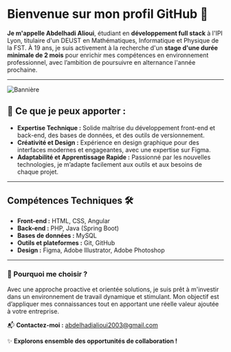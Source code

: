 # Bienvenue sur mon profil GitHub 👋

**Je m'appelle Abdelhadi Alioui**, étudiant en **développement full stack** à l'IPI Lyon, titulaire d'un DEUST en Mathématiques, Informatique et Physique de la FST. À 19 ans, je suis activement à la recherche d'un **stage d'une durée minimale de 2 mois** pour enrichir mes compétences en environnement professionnel, avec l’ambition de poursuivre en alternance l'année prochaine.

---
![Bannière]([https://drive.google.com/file/d/1K3_ERdbkw5mzdTjM68JCKX8aIW0SUS3E/view?usp=sharing](https://github.com/abdelhadii12/abdelhadii12/blob/c3a2dd09e5e00cdf5088adf2529b951e76c511aa/banner-abdelhadi---github.png))

## 🌟 Ce que je peux apporter :

- **Expertise Technique :** Solide maîtrise du développement front-end et back-end, des bases de données, et des outils de versionnement.
- **Créativité et Design :** Expérience en design graphique pour des interfaces modernes et engageantes, avec une expertise sur Figma.
- **Adaptabilité et Apprentissage Rapide :** Passionné par les nouvelles technologies, je m’adapte facilement aux outils et aux besoins de chaque projet.

---

## Compétences Techniques 🛠️

- **Front-end :** HTML, CSS, Angular  
- **Back-end :** PHP, Java (Spring Boot)  
- **Bases de données :** MySQL  
- **Outils et plateformes :** Git, GitHub  
- **Design :** Figma, Adobe Illustrator, Adobe Photoshop

---

### 💼 Pourquoi me choisir ?

Avec une approche proactive et orientée solutions, je suis prêt à m'investir dans un environnement de travail dynamique et stimulant. Mon objectif est d’appliquer mes connaissances tout en apportant une réelle valeur ajoutée à votre entreprise.

📬 **Contactez-moi :** abdelhadialioui2003@gmail.com

✨ **Explorons ensemble des opportunités de collaboration !**
